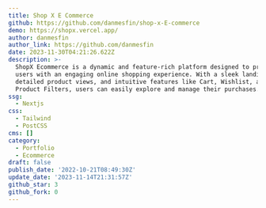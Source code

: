```yaml
---
title: Shop X E Commerce
github: https://github.com/danmesfin/shop-x-E-commerce
demo: https://shopx.vercel.app/
author: danmesfin
author_link: https://github.com/danmesfin
date: 2023-11-30T04:21:26.622Z
description: >-
  ShopX Ecommerce is a dynamic and feature-rich platform designed to provide
  users with an engaging online shopping experience. With a sleek landing page,
  detailed product views, and intuitive features like Cart, Wishlist, and
  Product Filters, users can easily explore and manage their purchases.
ssg:
  - Nextjs
css:
  - Tailwind
  - PostCSS
cms: []
category:
  - Portfolio
  - Ecommerce
draft: false
publish_date: '2022-10-21T08:49:30Z'
update_date: '2023-11-14T21:31:57Z'
github_star: 3
github_fork: 0
---
```

